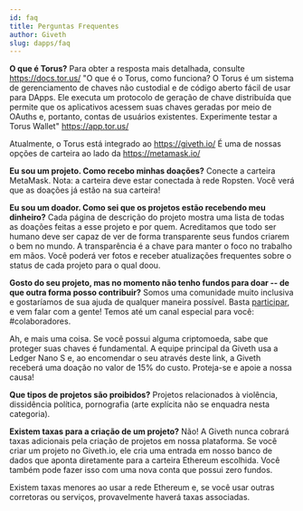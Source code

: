 ```yaml
---
id: faq
title: Perguntas Frequentes
author: Giveth
slug: dapps/faq
---
```



**O que é Torus?** Para obter a resposta mais detalhada, consulte https://docs.tor.us/ "O que é o Torus, como funciona? O Torus é um sistema de gerenciamento de chaves não custodial e de código aberto fácil de usar para DApps. Ele executa um protocolo de geração de chave distribuída que permite que os aplicativos acessem suas chaves geradas por meio de OAuths e, portanto, contas de usuários existentes. Experimente testar a Torus Wallet" https://app.tor.us/

Atualmente, o Torus está integrado ao https://giveth.io/ É uma de nossas opções de carteira ao lado da https://metamask.io/

**Eu sou um projeto. Como recebo minhas doações?** Conecte a carteira MetaMask. Nota: a carteira deve estar conectada à rede Ropsten. Você verá que as doações já estão na sua carteira!

**Eu sou um doador. Como sei que os projetos estão recebendo meu dinheiro?** Cada página de descrição do projeto mostra uma lista de todas as doações feitas a esse projeto e por quem. Acreditamos que todo ser humano deve ser capaz de ver de forma transparente seus fundos criarem o bem no mundo. A transparência é a chave para manter o foco no trabalho em mãos. Você poderá ver fotos e receber atualizações frequentes sobre o status de cada projeto para o qual doou.

**Gosto do seu projeto, mas no momento não tenho fundos para doar -- de que outra forma posso contribuir?** Somos uma comunidade muito inclusiva e gostaríamos de sua ajuda de qualquer maneira possível. Basta [participar](https://https//giveth.io/join/), e vem falar com a gente! Temos até um canal especial para você: #colaboradores.

Ah, e mais uma coisa. Se você possui alguma criptomoeda, sabe que proteger suas chaves é fundamental. A equipe principal da Giveth usa a Ledger Nano S e, ao encomendar o seu através deste link, a Giveth receberá uma doação no valor de 15% do custo. Proteja-se e apoie a nossa causa!

**Que tipos de projetos são proibidos?** Projetos relacionados à violência, dissidência política, pornografia (arte explícita não se enquadra nesta categoria).

**Existem taxas para a criação de um projeto?** Não! A Giveth nunca cobrará taxas adicionais pela criação de projetos em nossa plataforma. Se você criar um projeto no Giveth.io, ele cria uma entrada em nosso banco de dados que aponta diretamente para a carteira Ethereum escolhida. Você também pode fazer isso com uma nova conta que possui zero fundos.

Existem taxas menores ao usar a rede Ethereum e, se você usar outras corretoras ou serviços, provavelmente haverá taxas associadas.